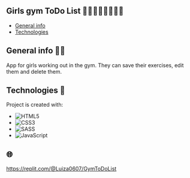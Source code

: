 ## Girls gym ToDo List 🧍‍♀️🧍‍♀️🧍‍♀️💪🏻
* [General info](#general-info)
* [Technologies](#technologies)


## General info 🧑‍💻
App for girls working out in the gym. They can save their exercises, edit them and delete them.
	
## Technologies 🔧
Project is created with:
* ![HTML5](https://img.shields.io/badge/html5-%23E34F26.svg?style=for-the-badge&logo=html5&logoColor=white)
* ![CSS3](https://img.shields.io/badge/css3-%231572B6.svg?style=for-the-badge&logo=css3&logoColor=white)
* ![SASS](https://img.shields.io/badge/SASS-hotpink.svg?style=for-the-badge&logo=SASS&logoColor=white)
* ![JavaScript](https://img.shields.io/badge/javascript-%23323330.svg?style=for-the-badge&logo=javascript&logoColor=%23F7DF1E)

## 🌐
https://replit.com/@Luiza0607/GymToDoList
